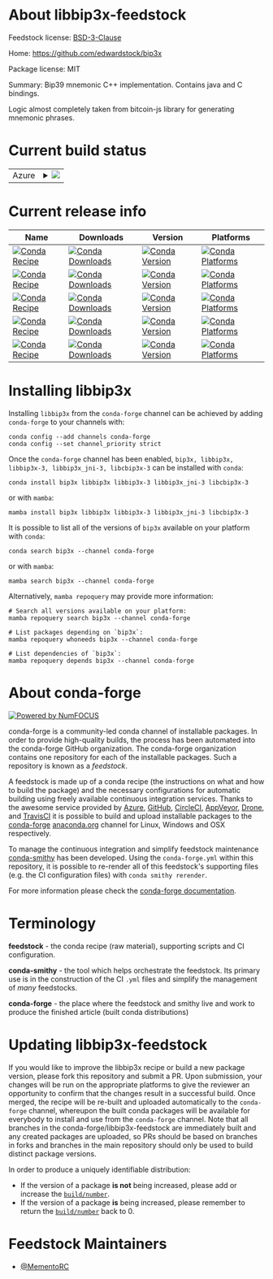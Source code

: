 About libbip3x-feedstock
========================

Feedstock license: [BSD-3-Clause](https://github.com/conda-forge/libbip3x-feedstock/blob/main/LICENSE.txt)

Home: https://github.com/edwardstock/bip3x

Package license: MIT

Summary: Bip39 mnemonic C++ implementation. Contains java and C bindings.

Logic almost completely taken from bitcoin-js library for generating mnemonic phrases.


Current build status
====================


<table>
    
  <tr>
    <td>Azure</td>
    <td>
      <details>
        <summary>
          <a href="https://dev.azure.com/conda-forge/feedstock-builds/_build/latest?definitionId=22820&branchName=main">
            <img src="https://dev.azure.com/conda-forge/feedstock-builds/_apis/build/status/libbip3x-feedstock?branchName=main">
          </a>
        </summary>
        <table>
          <thead><tr><th>Variant</th><th>Status</th></tr></thead>
          <tbody><tr>
              <td>linux_64</td>
              <td>
                <a href="https://dev.azure.com/conda-forge/feedstock-builds/_build/latest?definitionId=22820&branchName=main">
                  <img src="https://dev.azure.com/conda-forge/feedstock-builds/_apis/build/status/libbip3x-feedstock?branchName=main&jobName=linux&configuration=linux%20linux_64_" alt="variant">
                </a>
              </td>
            </tr><tr>
              <td>linux_aarch64</td>
              <td>
                <a href="https://dev.azure.com/conda-forge/feedstock-builds/_build/latest?definitionId=22820&branchName=main">
                  <img src="https://dev.azure.com/conda-forge/feedstock-builds/_apis/build/status/libbip3x-feedstock?branchName=main&jobName=linux&configuration=linux%20linux_aarch64_" alt="variant">
                </a>
              </td>
            </tr><tr>
              <td>linux_ppc64le</td>
              <td>
                <a href="https://dev.azure.com/conda-forge/feedstock-builds/_build/latest?definitionId=22820&branchName=main">
                  <img src="https://dev.azure.com/conda-forge/feedstock-builds/_apis/build/status/libbip3x-feedstock?branchName=main&jobName=linux&configuration=linux%20linux_ppc64le_" alt="variant">
                </a>
              </td>
            </tr><tr>
              <td>osx_64</td>
              <td>
                <a href="https://dev.azure.com/conda-forge/feedstock-builds/_build/latest?definitionId=22820&branchName=main">
                  <img src="https://dev.azure.com/conda-forge/feedstock-builds/_apis/build/status/libbip3x-feedstock?branchName=main&jobName=osx&configuration=osx%20osx_64_" alt="variant">
                </a>
              </td>
            </tr><tr>
              <td>osx_arm64</td>
              <td>
                <a href="https://dev.azure.com/conda-forge/feedstock-builds/_build/latest?definitionId=22820&branchName=main">
                  <img src="https://dev.azure.com/conda-forge/feedstock-builds/_apis/build/status/libbip3x-feedstock?branchName=main&jobName=osx&configuration=osx%20osx_arm64_" alt="variant">
                </a>
              </td>
            </tr><tr>
              <td>win_64</td>
              <td>
                <a href="https://dev.azure.com/conda-forge/feedstock-builds/_build/latest?definitionId=22820&branchName=main">
                  <img src="https://dev.azure.com/conda-forge/feedstock-builds/_apis/build/status/libbip3x-feedstock?branchName=main&jobName=win&configuration=win%20win_64_" alt="variant">
                </a>
              </td>
            </tr>
          </tbody>
        </table>
      </details>
    </td>
  </tr>
</table>

Current release info
====================

| Name | Downloads | Version | Platforms |
| --- | --- | --- | --- |
| [![Conda Recipe](https://img.shields.io/badge/recipe-bip3x-green.svg)](https://anaconda.org/conda-forge/bip3x) | [![Conda Downloads](https://img.shields.io/conda/dn/conda-forge/bip3x.svg)](https://anaconda.org/conda-forge/bip3x) | [![Conda Version](https://img.shields.io/conda/vn/conda-forge/bip3x.svg)](https://anaconda.org/conda-forge/bip3x) | [![Conda Platforms](https://img.shields.io/conda/pn/conda-forge/bip3x.svg)](https://anaconda.org/conda-forge/bip3x) |
| [![Conda Recipe](https://img.shields.io/badge/recipe-libbip3x-green.svg)](https://anaconda.org/conda-forge/libbip3x) | [![Conda Downloads](https://img.shields.io/conda/dn/conda-forge/libbip3x.svg)](https://anaconda.org/conda-forge/libbip3x) | [![Conda Version](https://img.shields.io/conda/vn/conda-forge/libbip3x.svg)](https://anaconda.org/conda-forge/libbip3x) | [![Conda Platforms](https://img.shields.io/conda/pn/conda-forge/libbip3x.svg)](https://anaconda.org/conda-forge/libbip3x) |
| [![Conda Recipe](https://img.shields.io/badge/recipe-libbip3x--3-green.svg)](https://anaconda.org/conda-forge/libbip3x-3) | [![Conda Downloads](https://img.shields.io/conda/dn/conda-forge/libbip3x-3.svg)](https://anaconda.org/conda-forge/libbip3x-3) | [![Conda Version](https://img.shields.io/conda/vn/conda-forge/libbip3x-3.svg)](https://anaconda.org/conda-forge/libbip3x-3) | [![Conda Platforms](https://img.shields.io/conda/pn/conda-forge/libbip3x-3.svg)](https://anaconda.org/conda-forge/libbip3x-3) |
| [![Conda Recipe](https://img.shields.io/badge/recipe-libbip3x_jni--3-green.svg)](https://anaconda.org/conda-forge/libbip3x_jni-3) | [![Conda Downloads](https://img.shields.io/conda/dn/conda-forge/libbip3x_jni-3.svg)](https://anaconda.org/conda-forge/libbip3x_jni-3) | [![Conda Version](https://img.shields.io/conda/vn/conda-forge/libbip3x_jni-3.svg)](https://anaconda.org/conda-forge/libbip3x_jni-3) | [![Conda Platforms](https://img.shields.io/conda/pn/conda-forge/libbip3x_jni-3.svg)](https://anaconda.org/conda-forge/libbip3x_jni-3) |
| [![Conda Recipe](https://img.shields.io/badge/recipe-libcbip3x--3-green.svg)](https://anaconda.org/conda-forge/libcbip3x-3) | [![Conda Downloads](https://img.shields.io/conda/dn/conda-forge/libcbip3x-3.svg)](https://anaconda.org/conda-forge/libcbip3x-3) | [![Conda Version](https://img.shields.io/conda/vn/conda-forge/libcbip3x-3.svg)](https://anaconda.org/conda-forge/libcbip3x-3) | [![Conda Platforms](https://img.shields.io/conda/pn/conda-forge/libcbip3x-3.svg)](https://anaconda.org/conda-forge/libcbip3x-3) |

Installing libbip3x
===================

Installing `libbip3x` from the `conda-forge` channel can be achieved by adding `conda-forge` to your channels with:

```
conda config --add channels conda-forge
conda config --set channel_priority strict
```

Once the `conda-forge` channel has been enabled, `bip3x, libbip3x, libbip3x-3, libbip3x_jni-3, libcbip3x-3` can be installed with `conda`:

```
conda install bip3x libbip3x libbip3x-3 libbip3x_jni-3 libcbip3x-3
```

or with `mamba`:

```
mamba install bip3x libbip3x libbip3x-3 libbip3x_jni-3 libcbip3x-3
```

It is possible to list all of the versions of `bip3x` available on your platform with `conda`:

```
conda search bip3x --channel conda-forge
```

or with `mamba`:

```
mamba search bip3x --channel conda-forge
```

Alternatively, `mamba repoquery` may provide more information:

```
# Search all versions available on your platform:
mamba repoquery search bip3x --channel conda-forge

# List packages depending on `bip3x`:
mamba repoquery whoneeds bip3x --channel conda-forge

# List dependencies of `bip3x`:
mamba repoquery depends bip3x --channel conda-forge
```


About conda-forge
=================

[![Powered by
NumFOCUS](https://img.shields.io/badge/powered%20by-NumFOCUS-orange.svg?style=flat&colorA=E1523D&colorB=007D8A)](https://numfocus.org)

conda-forge is a community-led conda channel of installable packages.
In order to provide high-quality builds, the process has been automated into the
conda-forge GitHub organization. The conda-forge organization contains one repository
for each of the installable packages. Such a repository is known as a *feedstock*.

A feedstock is made up of a conda recipe (the instructions on what and how to build
the package) and the necessary configurations for automatic building using freely
available continuous integration services. Thanks to the awesome service provided by
[Azure](https://azure.microsoft.com/en-us/services/devops/), [GitHub](https://github.com/),
[CircleCI](https://circleci.com/), [AppVeyor](https://www.appveyor.com/),
[Drone](https://cloud.drone.io/welcome), and [TravisCI](https://travis-ci.com/)
it is possible to build and upload installable packages to the
[conda-forge](https://anaconda.org/conda-forge) [anaconda.org](https://anaconda.org/)
channel for Linux, Windows and OSX respectively.

To manage the continuous integration and simplify feedstock maintenance
[conda-smithy](https://github.com/conda-forge/conda-smithy) has been developed.
Using the ``conda-forge.yml`` within this repository, it is possible to re-render all of
this feedstock's supporting files (e.g. the CI configuration files) with ``conda smithy rerender``.

For more information please check the [conda-forge documentation](https://conda-forge.org/docs/).

Terminology
===========

**feedstock** - the conda recipe (raw material), supporting scripts and CI configuration.

**conda-smithy** - the tool which helps orchestrate the feedstock.
                   Its primary use is in the construction of the CI ``.yml`` files
                   and simplify the management of *many* feedstocks.

**conda-forge** - the place where the feedstock and smithy live and work to
                  produce the finished article (built conda distributions)


Updating libbip3x-feedstock
===========================

If you would like to improve the libbip3x recipe or build a new
package version, please fork this repository and submit a PR. Upon submission,
your changes will be run on the appropriate platforms to give the reviewer an
opportunity to confirm that the changes result in a successful build. Once
merged, the recipe will be re-built and uploaded automatically to the
`conda-forge` channel, whereupon the built conda packages will be available for
everybody to install and use from the `conda-forge` channel.
Note that all branches in the conda-forge/libbip3x-feedstock are
immediately built and any created packages are uploaded, so PRs should be based
on branches in forks and branches in the main repository should only be used to
build distinct package versions.

In order to produce a uniquely identifiable distribution:
 * If the version of a package **is not** being increased, please add or increase
   the [``build/number``](https://docs.conda.io/projects/conda-build/en/latest/resources/define-metadata.html#build-number-and-string).
 * If the version of a package **is** being increased, please remember to return
   the [``build/number``](https://docs.conda.io/projects/conda-build/en/latest/resources/define-metadata.html#build-number-and-string)
   back to 0.

Feedstock Maintainers
=====================

* [@MementoRC](https://github.com/MementoRC/)

